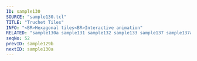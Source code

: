 ```yaml
---
ID: sample130
SOURCE: "sample130.tcl"
TITLE: "Truchet Tiles"
INFO: "<BR>Hexagonal tiles<BR>Interactive animation"
RELATED: "sample130a sample131 sample132 sample133 sample137 sample137a sample144"
seqNo: 52
prevID: sample129b
nextID: sample130a
---
```

